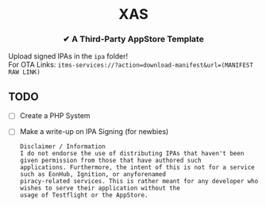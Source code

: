 <center>
  <br>
  <h1 align="center">XAS</h3>
  <h3 align="center">✔ A Third-Party AppStore Template</h3>
</center>

Upload signed IPAs in the `ipa` folder!<br/>
For OTA Links: `itms-services://?action=download-manifest&url=(MANIFEST RAW LINK)`<br/>

## TODO
- [ ] Create a PHP System
- [ ] Make a write-up on IPA Signing (for newbies)

      Disclaimer / Information
      I do not endorse the use of distributing IPAs that haven't been given permission from those that have authored such 
      applications. Furthermore, the intent of this is not for a service such as EonHub, Ignition, or anyforenamed 
      piracy-related services. This is rather meant for any developer who wishes to serve their application without the 
      usage of Testflight or the AppStore.
